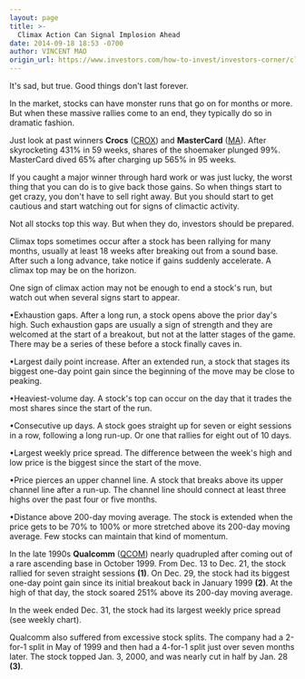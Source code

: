 ```yaml
---
layout: page
title: >-
  Climax Action Can Signal Implosion Ahead
date: 2014-09-18 18:53 -0700
author: VINCENT MAO
origin_url: https://www.investors.com/how-to-invest/investors-corner/climax-signs-can-mean-end-of-run
---
```





It's sad, but true. Good things don't last forever.


In the market, stocks can have monster runs that go on for months or more. But when these massive rallies come to an end, they typically do so in dramatic fashion.


Just look at past winners **Crocs** ([CROX](https://research.investors.com/quote.aspx?symbol=CROX)) and **MasterCard** ([MA](https://research.investors.com/quote.aspx?symbol=MA)). After skyrocketing 431% in 59 weeks, shares of the shoemaker plunged 99%. MasterCard dived 65% after charging up 565% in 95 weeks.


If you caught a major winner through hard work or was just lucky, the worst thing that you can do is to give back those gains. So when things start to get crazy, you don't have to sell right away. But you should start to get cautious and start watching out for signs of climactic activity.


Not all stocks top this way. But when they do, investors should be prepared.


Climax tops sometimes occur after a stock has been rallying for many months, usually at least 18 weeks after breaking out from a sound base. After such a long advance, take notice if gains suddenly accelerate. A climax top may be on the horizon.


One sign of climax action may not be enough to end a stock's run, but watch out when several signs start to appear.


•Exhaustion gaps. After a long run, a stock opens above the prior day's high. Such exhaustion gaps are usually a sign of strength and they are welcomed at the start of a breakout, but not at the latter stages of the game. There may be a series of these before a stock finally caves in.


•Largest daily point increase. After an extended run, a stock that stages its biggest one-day point gain since the beginning of the move may be close to peaking.


•Heaviest-volume day. A stock's top can occur on the day that it trades the most shares since the start of the run.


•Consecutive up days. A stock goes straight up for seven or eight sessions in a row, following a long run-up. Or one that rallies for eight out of 10 days.


•Largest weekly price spread. The difference between the week's high and low price is the biggest since the start of the move.


•Price pierces an upper channel line. A stock that breaks above its upper channel line after a run-up. The channel line should connect at least three highs over the past four or five months.


•Distance above 200-day moving average. The stock is extended when the price gets to be 70% to 100% or more stretched above its 200-day moving average. Few stocks can maintain that kind of momentum.


In the late 1990s **Qualcomm** ([QCOM](https://research.investors.com/quote.aspx?symbol=QCOM)) nearly quadrupled after coming out of a rare ascending base in October 1999. From Dec. 13 to Dec. 21, the stock rallied for seven straight sessions **(1)**. On Dec. 29, the stock had its biggest one-day point gain since its initial breakout back in January 1999 **(2)**. At the high of that day, the stock soared 251% above its 200-day moving average.


In the week ended Dec. 31, the stock had its largest weekly price spread (see weekly chart).


Qualcomm also suffered from excessive stock splits. The company had a 2-for-1 split in May of 1999 and then had a 4-for-1 split just over seven months later. The stock topped Jan. 3, 2000, and was nearly cut in half by Jan. 28 **(3)**.




